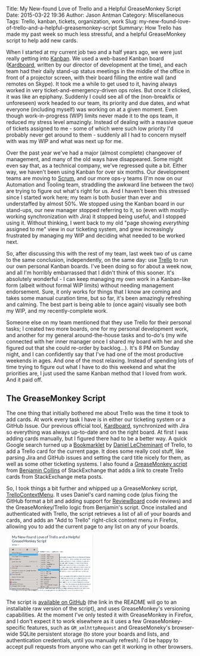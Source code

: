 Title: My New-found Love of Trello and a Helpful GreaseMonkey Script
Date: 2015-03-22 19:36
Author: Jason Antman
Category: Miscellaneous
Tags: Trello, kanban, tickets, organization, work
Slug: my-new-found-love-of-trello-and-a-helpful-greasemonkey-script
Summary: How Trello has made my past week so much less stressful, and a helpful GreaseMonkey script to help add new cards.

When I started at my current job two and a half years ago, we were just really getting into [Kanban](http://en.wikipedia.org/wiki/Kanban_%28development%29).
We used a web-based Kanban board ([Kardboard](https://github.com/cmheisel/kardboard), written by our director of development at the time), and each team had
their daily stand-up status meetings in the middle of the office in front of a projector screen, with their board filling the entire wall (and remotes on Skype). It took me a while
to get used to it, having always worked in very ticket-and-emergency-driven ops roles. But once it clicked, it was like an epiphany. Suddenly I could see all
of the (non-breakfix or unforeseen) work headed to our team, its priority and due dates, and what everyone (including myself) was working on at a given moment.
Even though work-in-progress (WIP) limits never made it to the ops team, it reduced my stress level amazingly. Instead of dealing with a massive queue of tickets
assigned to me - some of which were such low priority I'd probably never get around to them - suddenly all I had to concern myself with was my WIP and what was
next up for me.

Over the past year we've had a major (almost complete) changeover of management, and many of the old ways have disappeared. Some might even say that, as a technical
company, we've regressed quite a bit. Either way, we haven't been using Kanban for over six months. Our development teams are moving to [Scrum](http://en.wikipedia.org/wiki/Scrum_%28software_development%29),
and our more ops-y teams (I'm now on our Automation and Tooling team, straddling the awkward line between the two) are trying to figure out what's right for us.
And I haven't been this stressed since I started work here; my team is both busier than ever and understaffed by almost 50%. We stopped using the Kanban board in our
stand-ups, our new manager stopped referring to it, so (even with mostly-working synchronization with Jira) it stopped being useful, and I stopped using it. Without thinking,
I went back to my old "page showing <em>everything</em> assigned to me" view in our ticketing system, and grew increasingly frustrated by managing my WIP and deciding what
needed to be worked next.

So, after discussing this with the rest of my team, last week two of us came to the same conclusion, independently, on the same day: use [Trello](https://trello.com/) to
run our own personal Kanban boards. I've been doing so for about a week now, and all I'm horribly embarrassed that I didn't think of this sooner. It's absolutely wonderful -
I can keep managing my own work in a Kanban-like form (albeit without formal WIP limits) without needing management endorsement. Sure, it only works for things that I know
are coming and takes some manual curation time, but so far, it's been amazingly refreshing and calming. The best part is being able to (once again) visually see
both my WIP, and my recently-complete work.

Someone else on my team mentioned that they use Trello for their personal tasks; I created two more boards, one for my personal development work, and another for my general
around-the-house tasks and to-do's (my wife connected with her inner manager once I shared my board with her and she figured out that she could re-order by backlog...).
It's 8 PM on Sunday night, and I can confidently say that I've had one of the most productive weekends in ages. And one of the most relaxing. Instead of spending
lots of time trying to figure out what I have to do this weekend and what the priorities are, I just used the same Kanban method that I loved from work. And it
paid off.

## The GreaseMonkey Script

The one thing that initially bothered me about Trello was the time it took to add cards. At work every task I have is in either our ticketing system or
a GitHub Issue. Our previous official tool, [Kardboard](https://github.com/cmheisel/kardboard), synchronized with Jira so everything was always
up-to-date and on the right board. At first I was adding cards manually, but I figured there had to be a better way. A quick Google search turned up
a [Bookmarklet](https://github.com/danlec/Trello-Bookmarklet) by [Daniel LeCheminant](https://github.com/danlec) of Trello, to add a Trello card for the current
page. It does some really cool stuff, like parsing Jira and GitHub issues and setting the card title nicely for them, as well as some other ticketing
systems. I also found a [GreaseMonkey script](https://gist.github.com/aggieben/5811685) from [Benjamin Collins](https://github.com/aggieben) of StackExchange
that adds a link to create Trello cards from StackExchange meta posts.

So, I took things a bit further and whipped up a GreaseMonkey script, [TrelloContextMenu](https://github.com/jantman/userscripts#trellocontextmenu). It
uses Daniel's card naming code (plus fixing the GitHub format a bit and adding support for [ReviewBoard](https://www.reviewboard.org/) code reviews) and
the GreaseMonkey/Trello logic from Benjamin's script. Once installed and authenticated with Trello, the script retrieves a list of all of your boards
and cards, and adds an "Add to Trello" right-click context menu in Firefox, allowing you to add the current page to any list on any of your boards.

[![screenshot of TrelloContextMenu context menu popup in Firefox](/GFX/TrelloContextMenu_sm.png)](/GFX/TrelloContextMenu_large.png)

The script is [available on GitHub](https://github.com/jantman/userscripts#trellocontextmenu) (the link in the README will go to an installable raw
version of the script), and uses GreaseMonkey's versioning capabilities. At the moment I've only tested it with GreaseMonkey in Firefox, and I don't
expect it to work elsewhere as it uses a few GreaseMonkey-specific features, such as ``GM_xmlhttpRequest`` and GreaseMoneky's browser-wide SQLite
persistent storage (to store your boards and lists, and authentication credentials, until you manually refresh). I'd be happy to accept pull requests
from anyone who can get it working in other browsers.
